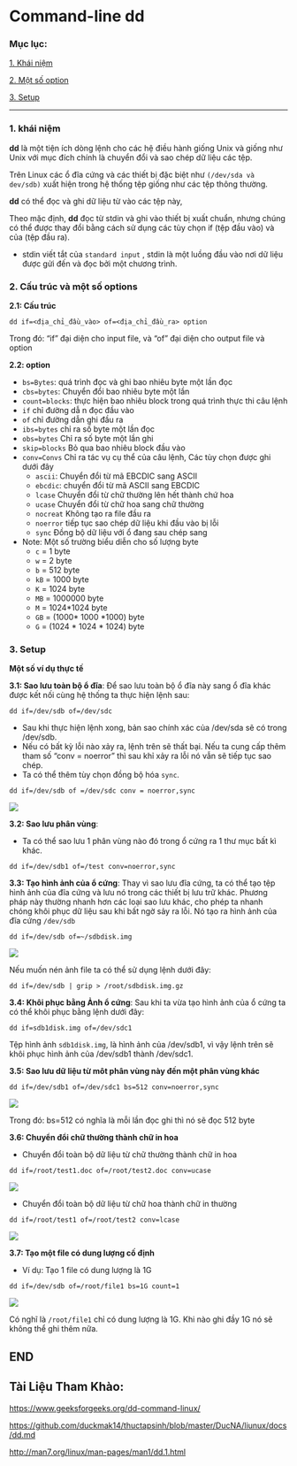 # Command-line **dd**

### Mục lục:

[1. Khái niệm](#1)

[2. Một số option](#2)

[3. Setup](#3)

-----------------

###  <a name="1"> 1. khái niệm </a>

**dd** là một tiện ích dòng lệnh cho các hệ điều hành giống Unix và giống như Unix với mục đích chính là chuyển đổi và sao chép dữ liệu các tệp.

Trên Linux các ổ đĩa cứng và các thiết bị đặc biệt như ``(/dev/sda và dev/sdb)`` xuất hiện trong hệ thống tệp giống như các tệp thông thường.

**dd** có thể đọc và ghi dữ liệu từ vào các tệp này,

Theo mặc định, **dd** đọc từ stdin và ghi vào thiết bị xuất chuẩn, nhưng chúng có thể được thay đổi bằng cách sử dụng các tùy chọn if (tệp đầu vào) và của (tệp đầu ra).
- stdin viết tắt của ``standard input`` , stdin là một luồng đầu vào nơi dữ liệu được gửi đến và đọc bởi một chương trình.

### <a name="2"> 2. Cấu trúc và một số options </a> 
**2.1: Cấu trúc**
```
dd if=<địa_chỉ_đầu_vào> of=<địa_chỉ_đầu_ra> option
```

Trong đó: “if” đại diện cho input file, và “of” đại diện cho output file  và option

**2.2: option**

- ``bs=Bytes``: quá trình đọc và ghi bao nhiêu byte một lần đọc
- ``cbs=bytes``: Chuyển đổi bao nhiêu byte một lần
- ``count=blocks``: thực hiện bao nhiêu block trong quá trình thực thi câu lệnh
- ``if`` chỉ đường dẫ n đọc đầu vào
- ``of`` chỉ đường dẫn ghi đầu ra
- ``ibs=bytes`` chỉ ra số byte một lần đọc
- ``obs=bytes`` Chỉ ra số byte một lần ghi
- ``skip=blocks`` Bỏ qua bao nhiêu block đầu vào
- ``conv=Convs`` Chỉ ra tác vụ cụ thể của câu lệnh, Các tùy chọn được ghi dưới đây
  - ``ascii``: Chuyển đổi từ mã EBCDIC sang ASCII
  - ``ebcdic``: chuyển đổi từ mã ASCII sang EBCDIC
  - ``lcase`` Chuyển đổi từ chữ thường lên hết thành chứ hoa
  - ``ucase`` Chuyển đổi từ chữ hoa sang chữ thường
  - ``nocreat`` Không tạo ra file đầu ra
  - ``noerror`` tiếp tục sao chép dữ liệu khi đầu vào bị lỗi
  - ``sync`` Đồng bộ dữ liệu với ổ đang sau chép sang
- Note: Một số trường biểu diễn cho số lượng byte
  - ``c`` = 1 byte
  - ``w`` = 2 byte
  - ``b`` = 512 byte
  - ``kB`` = 1000 byte
  - ``K`` = 1024 byte
  - ``MB`` = 1000000 byte
  - ``M`` = 1024*1024 byte
  - ``GB`` = (1000* 1000 *1000) byte
  - ``G`` = (1024 * 1024 * 1024) byte

### <a name="3"> 3. Setup </a>
**Một số ví dụ thực tế**

**3.1: Sao lưu toàn bộ ổ đĩa**: Để sao lưu toàn bộ ổ đĩa này sang ổ đĩa khác được kết nối cùng hệ thống ta thực hiện lệnh sau:

```
dd if=/dev/sdb of=/dev/sdc
```

- Sau khi thực hiện lệnh xong, bản sao chính xác của /dev/sda sẽ có trong /dev/sdb.
- Nếu có bất kỳ lỗi nào xảy ra, lệnh trên sẽ thất bại. Nếu ta cung cấp thêm tham số “conv = noerror” thì sau khỉ xảy ra lỗi nó vẫn sẽ tiếp tục sao chép.
- Ta có thể thêm tùy chọn đồng bộ hóa ``sync``.

```
dd if=/dev/sdb of =/dev/sdc conv = noerror,sync
```

![](https://i.imgur.com/bnjcqEY.png)

**3.2: Sao lưu phân vùng**: 
- Ta có thể sao lưu 1 phân vùng nào đó trong ổ cứng ra 1 thư mục bất kì khác.
```
dd if=/dev/sdb1 of=/test conv=noerror,sync
```

**3.3: Tạo hình ảnh của ổ cứng**: Thay vì sao lưu đĩa cứng, ta có thể tạo tệp hình ảnh của đĩa cứng và lưu nó trong các thiết bị lưu trữ khác. Phương pháp này thường nhanh hơn các loại sao lưu khác, cho phép ta nhanh chóng khôi phục dữ liệu sau khi bất ngờ sảy ra lỗi. Nó tạo ra hình ảnh của đĩa cứng ``/dev/sdb``

```
dd if=/dev/sdb of=~/sdbdisk.img
```

![](https://i.imgur.com/B37CvT3.png)

Nếu muốn nén ảnh file ta có thể sử dụng lệnh dưới đây:

```
dd if=/dev/sdb | grip > /root/sdbdisk.img.gz
```

**3.4: Khôi phục bằng Ảnh ổ cứng**:  Sau khi ta vừa tạo hình ảnh của ổ cứng ta có thể khôi phục bằng lệnh dưới đây:
```
dd if=sdb1disk.img of=/dev/sdc1
```

Tệp hình ảnh ``sdb1disk.img``, là hình ảnh của /dev/sdb1, vì vậy lệnh trên sẽ khôi phục hình ảnh của /dev/sdb1 thành /dev/sdc1.

**3.5: Sao lưu dữ liệu từ môt phân vùng này đến một phân vùng khác**

```
dd if=/dev/sdb1 of=/dev/sdc1 bs=512 conv=noerror,sync
```

![](https://i.imgur.com/88E4i9K.png)

Trong đó: bs=512 có nghĩa là mỗi lần đọc ghi thì nó sẽ đọc 512 byte

**3.6: Chuyển đổi chữ thường thành chữ in hoa**

- Chuyển đổi toàn bộ dữ liệu từ chữ thường thành chữ in hoa

```
dd if=/root/test1.doc of=/root/test2.doc conv=ucase
```

![](https://i.imgur.com/Rl8NjUd.png)

- Chuyển đổi toàn bộ dữ liệu từ chữ hoa thành chữ in thường

```
dd if=/root/test1 of=/root/test2 conv=lcase
```

![](https://i.imgur.com/PnWeAbJ.png)

**3.7: Tạo một file có dung lượng cố định**

- Ví dụ: Tạo 1 file có dung lượng là 1G

```
dd if=/dev/sdb of=/root/file1 bs=1G count=1 
```

![](https://i.imgur.com/PO0z5G5.png)

Có nghĩ là ``/root/file1`` chỉ có dung lượng là 1G. Khi nào ghi đầy 1G nó sẽ không thể ghi thêm nữa.

## END

## Tài Liệu Tham Khào:

https://www.geeksforgeeks.org/dd-command-linux/

https://github.com/duckmak14/thuctapsinh/blob/master/DucNA/liunux/docs/dd.md

http://man7.org/linux/man-pages/man1/dd.1.html
